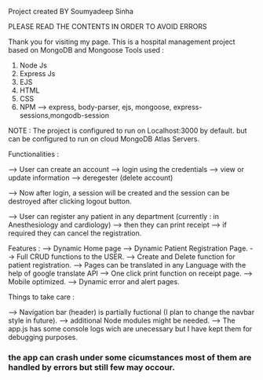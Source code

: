 Project created BY Soumyadeep Sinha

PLEASE READ THE CONTENTS IN ORDER TO AVOID ERRORS

Thank you for visiting my page.
This is a hospital management project based on MongoDB and Mongoose
Tools used :
1) Node Js
2) Express Js
3) EJS
4) HTML
5) CSS
6) NPM --> express, body-parser, ejs, mongoose, express-sessions,mongodb-session

NOTE : The project is configured to run on Localhost:3000 by default.
but can be configured to run on cloud MongoDB Atlas Servers.

Functionalities :

--> User can create an account
--> login using the credentials
--> view or update information 
--> deregester (delete account)

--> Now after login, a session will be created and the session can be destroyed after clicking logout button.

--> User can register any patient in any department (currently : in Anesthesiology and cardiology)
--> then they can print receipt 
--> if required they can cancel the registration.

Features :
--> Dynamic Home page 
--> Dynamic Patient Registration Page.
--> Full CRUD functions to the USER.
--> Create and Delete function for patient registration.
--> Pages can be translated in any Language with the help of google translate API
--> One click print function on receipt page.
--> Mobile optimized.
--> Dynamic error and alert pages.

Things to take care : 

--> Navigation bar (header) is partially fuctional (I plan to change the navbar style in future).
--> additional Node modules might be needed.
--> The app.js has some console logs wich are unecessary but I have kept them for debugging purposes.


### the app can crash under some cicumstances most of them are handled by errors but still few may occour. ###